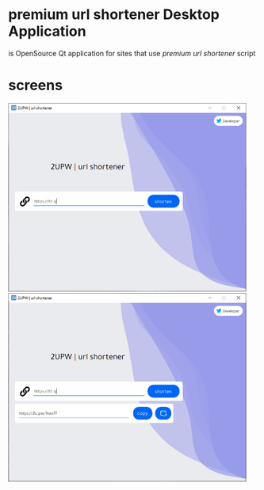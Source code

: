 # premium url shortener Desktop Application
is OpenSource Qt application for sites that use *premium url shortener* script

# screens
<p>
  <img src="./screens/Screenshot 2021-05-06 200618.png" width="480">
  <img src="./screens/Screenshot 2021-05-06 211846.png" width="480">
</p>
